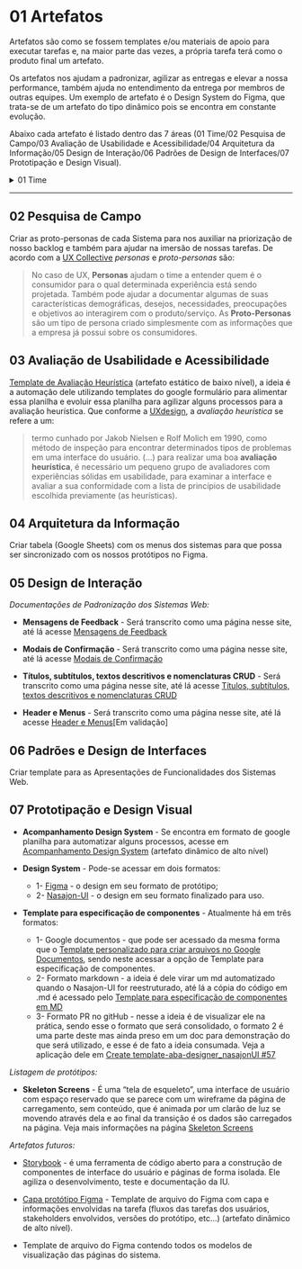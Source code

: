 # 01 Artefatos
Artefatos são como se fossem templates e/ou materiais de apoio para executar tarefas e, na maior parte das vezes, a própria tarefa terá como o produto final um artefato.

Os artefatos nos ajudam a padronizar, agilizar as entregas e elevar a nossa performance, também ajuda no entendimento da entrega por membros de outras equipes. 
Um exemplo de artefato é o Design System do Figma, que trata-se de um artefato do tipo dinâmico pois se encontra em constante evolução.

Abaixo cada artefato é listado dentro das 7 áreas (01 Time/02 Pesquisa de Campo/03 Avaliação de Usabilidade e Acessibilidade/04 Arquitetura da Informação/05 Design de Interação/06 Padrões de Design de Interfaces/07 Prototipação e Design Visual).

<details><summary>01 Time</summary>
  <p>
    <b>Backlog no Trello</b> - Utilizado para viabilizar o nosso roadmap (linkar as tarefas criadas a cada uma das ideias de criação de artefatos). Veja nosso [Backlog no Trello](https://trello.com/b/OEbo1AKb/kanban) é necessário ser convidado para visualizar.
</br>

* **Repositório e site de arquitetura de Design** - Utilizado para listar atividades relacionadas ao design. Seu acesso pode ser de dois modos:
   * 1- [repositório de Arquitetura de Design](https://github.com/Nasajon/Arquitetura/tree/master/Design) - que é a pasta onde tem o conteúdo relacionado à equipe de design;
   * 2- [site Processos e Documentos de Arquitetura](https://nasajon.github.io/Arquitetura/) - este mostra os mesmos conteúdos acima porém no formato de página, mas nesse há também outros assuntos pertencente a outras equipes, mas todas com o mesmo objetivo de ser um local de documentação de auxílio ao desenvolvimento de software da Nasajon.
</br>
* **Template personalizado para criar arquivos no Google Documentos** - Trata-se de um modelo personalizado criado a partir do Google Documentos para auxiliar em documentações. Saiba mais na página [Template personalizado para criar arquivos no Google Documentos](Template/googleDocumentos/)
</br>
* **Template de PR** - Para especificar e documentar tarefas relacionadas à equipe de design, checar se precisa realizar alguma melhoria, veja esse modelo de PR em [Create template-PR_designer #56](https://github.com/Nasajon/Arquitetura/pull/56/commits/e079ca2e8ea16969da42c209d72184c943c604ae)
</br>
* **Padrões para elaboração de documentações** - Será transcrito como uma página nesse site, até lá acesse [Padrões para elaboração de documentações](https://docs.google.com/document/d/1SG369Vi4O3rwt9LK5uXvZKjzhzVMTOff2atJsqh2KJw/edit?usp=sharing)
</br>
*Artefatos futuros:*
   * Mapa de Stakeholders;
   * Mapa de habilidades;
   * Acompanhamento de Artefatos - (semelhante ao [Acompanhamento Design System](https://docs.google.com/spreadsheets/d/1gk7MLzLXZYl6UM0NvgXuQad3iIogA35P4kTc4MVe6mM/edit?usp=sharing)). 
  </p>
</details>

---





## 02 Pesquisa de Campo 
Criar as proto-personas de cada Sistema para nos auxiliar na priorização de nosso backlog e também para ajudar na imersão de nossas tarefas.
De acordo com a [UX Collective](https://brasil.uxdesign.cc/a-diferen%C3%A7a-entre-personas-de-marketing-personas-de-design-e-proto-personas-3375ead5b725) *personas* e *proto-personas* são:
> No caso de UX, **Personas** ajudam o time a entender quem é o consumidor para o qual determinada experiência está sendo projetada. Também pode ajudar a documentar algumas de suas características demográficas, desejos, necessidades, preocupações e objetivos ao interagirem com o produto/serviço.
> As **Proto-Personas** são um tipo de persona criado simplesmente com as informações que a empresa já possui sobre os consumidores.


## 03 Avaliação de Usabilidade e Acessibilidade
[Template de Avaliação Heurística](https://docs.google.com/spreadsheets/d/1nyqC-jr0lR1nMxqPoeGCqlo97uGF7rS2kKRYKP7vW6Q/edit?usp=sharing) (artefato estático de baixo nível), a ideia é a automação dele utilizando templates do google formulário para alimentar essa planilha e evoluir essa planilha para agilizar alguns processos para a avaliação heurística.
Que conforme a [UXdesign](https://uxdesign.blog.br/avalia%C3%A7%C3%A3o-heur%C3%ADstica-na-an%C3%A1lise-de-interfaces-218c2dd46164), a *avaliação heurística* se refere a um:
> termo cunhado por Jakob Nielsen e Rolf Molich em 1990, como método de inspeção para encontrar determinados tipos de problemas em uma interface do usuário.
> (...) para realizar uma boa **avaliação heurística**, é necessário um pequeno grupo de avaliadores com experiências sólidas em usabilidade, para examinar a interface e avaliar a sua conformidade com a lista de princípios de usabilidade escolhida previamente (as heurísticas).


## 04 Arquitetura da Informação 
Criar tabela (Google Sheets) com os menus dos sistemas para que possa ser sincronizado com os nossos protótipos no Figma.


## 05 Design de Interação
*Documentações de Padronização dos Sistemas Web:*
- **Mensagens de Feedback** - Será transcrito como uma página nesse site, até lá acesse [Mensagens de Feedback](https://docs.google.com/document/d/1xduQWEpeytvVIf_UogBTp11GMNWAexOQj9N3ziVAAOk/edit?usp=sharing)

- **Modais de Confirmação** - Será transcrito como uma página nesse site, até lá acesse [Modais de Confirmação](https://docs.google.com/document/d/1G4WNmMD6UYjwiI4AhBPMzJWE6XEd8k6YqIJuqrQHgIc/edit?usp=sharing)

- **Títulos, subtítulos, textos descritivos e nomenclaturas CRUD** - Será transcrito como uma página nesse site, até lá acesse [Títulos, subtítulos, textos descritivos e nomenclaturas CRUD](https://docs.google.com/document/d/1dBfufYRCpI4HPdgBqyQzAHwDorIhXXtKvanzY6TMXlI/edit?usp=sharing)

- **Header e Menus** - Será transcrito como uma página nesse site, até lá acesse [Header e Menus](https://docs.google.com/document/d/1VAF0CPGotzF2t8Jl6v3xIo6w8ZL6X8oz3253STs8_eE/edit?usp=sharing)[Em validação]


## 06 Padrões e Design de Interfaces
Criar template para as Apresentações de Funcionalidades dos Sistemas Web.


## 07 Prototipação e Design Visual
* **Acompanhamento Design System** - Se encontra em formato de google planilha para automatizar alguns processos, acesse em [Acompanhamento Design System](https://docs.google.com/spreadsheets/d/1gk7MLzLXZYl6UM0NvgXuQad3iIogA35P4kTc4MVe6mM/edit?usp=sharing) (artefato dinâmico de alto nível)

* **Design System** - Pode-se acessar em dois formatos:
  * 1- [Figma](https://www.figma.com/proto/Iz5rlCqV5gV8JOCKLtk23J/Design-System-2.0?page-id=1439%3A19978&node-id=1102%3A0&viewport=45%2C120%2C0.11756104975938797&scaling=scale-down) - o design em seu formato de protótipo;
  * 2- [Nasajon-UI](http://ui.nasajon.com.br.s3-website-us-west-2.amazonaws.com/#!/instalacao ) - o design em seu formato finalizado para uso.

* **Template para especificação de componentes** - Atualmente há em três formatos: 
  * 1- Google documentos - que pode ser acessado da mesma forma que o [Template personalizado para criar arquivos no Google Documentos](Template/googleDocumentos/), sendo neste acessar a opção de Template para especificação de componentes. 
  * 2- Formato markdown - a ideia é dele virar um md automatizado quando o Nasajon-UI for reestruturado, até lá a cópia do código em .md é acessado pelo [Template para especificação de componentes em MD](https://docs.google.com/document/d/1qxP1HDRNkqKi0aAND0O9oHobMmuR4S4k-0LyEF9FH4c/edit?usp=sharing)
  * 3- Formato PR no gitHub - nesse a ideia é de visualizar ele na prática, sendo esse o formato que será consolidado, o formato 2 é uma parte deste mas ainda preso em um doc para demonstração do que será utilizado, e esse é de fato a ideia consumada. Veja a aplicação dele em [Create template-aba-designer_nasajonUI #57](https://github.com/Nasajon/Arquitetura/pull/57)

*Listagem de protótipos:*
* **Skeleton Screens** - É uma “tela de esqueleto”, uma interface de usuário com espaço reservado que se parece com um wireframe da página de carregamento, sem conteúdo, que é animada por um clarão de luz se movendo através dela e ao final da transição é os dados são carregados na página. Veja mais informações na página [Skeleton Screens](Skeleton%20Screens)

*Artefatos futuros:*
* [Storybook](https://storybook.js.org/) - é uma ferramenta de código aberto para a construção de componentes de interface do usuário e páginas de forma isolada. Ele agiliza o desenvolvimento, teste e documentação da IU.

* [Capa protótipo Figma](https://uxplanet.org/marie-kondoing-for-ux-designers-organizing-my-figma-files-d1e4be32dd67) - Template de arquivo do Figma com capa e informações envolvidas na tarefa (fluxos das tarefas dos usuários, stakeholders envolvidos, versões do protótipo, etc...) (artefato dinâmico de alto nível).

* Template de arquivo do Figma contendo todos os modelos de visualização das páginas do sistema.
